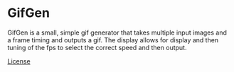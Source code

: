 # GifGen

GifGen is a small, simple gif generator that takes multiple input images
and a frame timing and outputs a gif. The display allows for display and
then tuning of the fps to select the correct speed and then output.

[License](LICENSE.md)
